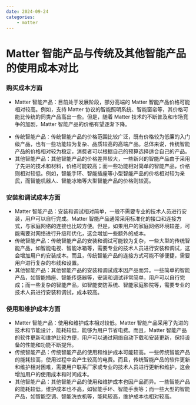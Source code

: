 ```yaml
---
date: 2024-09-24
categories:
    - matter
---
```


# Matter 智能产品与传统及其他智能产品的使用成本对比

### 购买成本方面
* Matter 智能产品：目前处于发展阶段，部分高端的 Matter 智能产品价格可能相对较高。例如，支持 Matter 协议的智能照明系统、智能窗帘等，其价格可能比传统的同类产品高出一些。但是，随着 Matter 技术的不断普及和市场竞争的加剧，Matter 智能产品的价格有望逐渐下降。
<!-- more -->

* 传统智能产品：传统智能产品的价格范围比较广泛，既有价格较为低廉的入门级产品，也有一些功能较为复杂、品质较高的高端产品。总体来说，传统智能产品的价格相对较为稳定，消费者可以根据自己的预算选择适合自己的产品。
* 其他智能产品：其他智能产品的价格差异较大，一些新兴的智能产品由于采用了先进的技术和材料，价格可能较高；而一些功能相对简单的智能产品，价格则相对较低。例如，智能手环、智能插座等小型智能产品的价格相对较为亲民，而智能机器人、智能冰箱等大型智能产品的价格则较高。
### 安装和调试成本方面
* Matter 智能产品：安装和调试相对简单，一般不需要专业的技术人员进行安装，用户可以自行完成。Matter 智能产品通常采用标准化的接口和连接方式，与家庭网络的连接也比较方便。但是，如果用户的家庭网络环境较差，可能需要对网络进行升级和优化，这会增加一些额外的成本。
* 传统智能产品：传统智能产品的安装和调试可能较为复杂，一些大型的传统智能产品，如智能电视、智能冰箱等，需要专业的技术人员进行安装和调试，这会增加用户的安装成本。而且，传统智能产品的连接方式可能不够便捷，需要用户进行复杂的布线和设置。
* 其他智能产品：其他智能产品的安装和调试成本因产品而异。一些简单的智能产品，如智能插座、智能传感器等，安装和调试非常简单，用户可以自行完成；而一些复杂的智能产品，如智能安防系统、智能家庭影院等，需要专业的技术人员进行安装和调试，成本较高。
### 使用和维护成本方面
* Matter 智能产品：使用和维护成本相对较低。Matter 智能产品采用了先进的技术和节能设计，能耗较低，能够为用户节省电费。而且，Matter 智能产品的软件更新和维护比较方便，用户可以通过网络自动下载和安装更新，保持设备的性能和功能不断提升。
* 传统智能产品：传统智能产品的使用和维护成本可能较高。一些传统智能产品的能耗较高，使用过程中会产生较高的电费。而且，传统智能产品的软件更新和维护相对困难，需要用户联系厂家或专业的技术人员进行更新和维护，这会增加用户的使用成本和时间成本。
* 其他智能产品：其他智能产品的使用和维护成本也因产品而异。一些智能产品的能耗较低，维护成本也不高，如智能手环、智能手表等；而一些大型的智能产品，如智能空调、智能洗衣机等，能耗较高，维护成本也相对较高。